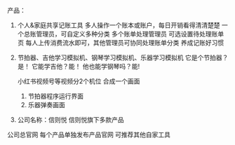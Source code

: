 产品：

1. 个人&家庭共享记账工具
    多人操作一个账本或账户，每日开销看得清清楚楚
    一个总账管理员，可自定义多种分类
    多个账单处理管理员
    可选设置待处理账单页
    每人上传消费流水即可，其他管理员可协同处理账单分类
    养成记账好习惯

2. 节拍器、吉他学习模拟机、钢琴学习模拟机、乐器学习模拟机
    它是个节拍器？是！
    它能学吉他？能！
    他也能学钢琴吗？能!

    小红书视频号等视频分2个机位 合成一个画面
    1. 节拍器程序运行界面
    2. 乐器弹奏画面

3. 公司名称：信则悦
    信则悦旗下多款产品

公司总官网
每个产品单独发布产品官网
可推荐其他自家工具
